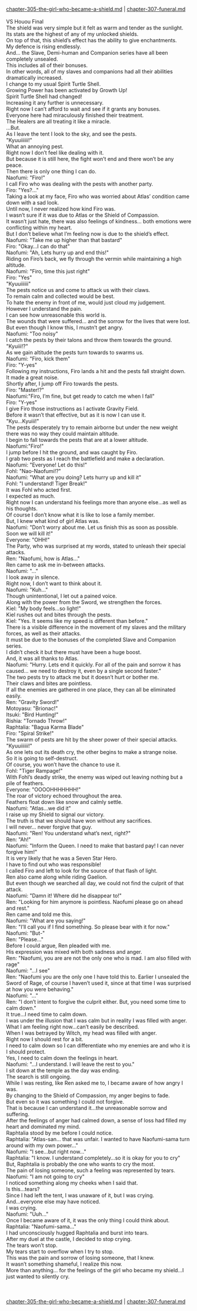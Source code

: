 [chapter-305-the-girl-who-became-a-shield.md](./chapter-305-the-girl-who-became-a-shield.md) | [chapter-307-funeral.md](./chapter-307-funeral.md) <br/>
<br/>
VS Houou Final<br/>
The shield was very simple but it felt as warm and tender as the sunlight.<br/>
Its stats are the highest of any of my unlocked shields.<br/>
On top of that, this shield’s effect has the ability to give enchantments.<br/>
My defence is rising endlessly.<br/>
And… the Slave, Demi-human and Companion series have all been completely unsealed.<br/>
This includes all of their bonuses.<br/>
In other words, all of my slaves and companions had all their abilities dramatically increased.<br/>
I change to my usual Spirit Turtle Shell.<br/>
Growing Power has been activated by Growth Up!<br/>
Spirit Turtle Shell had changed!<br/>
Increasing it any further is unnecessary.<br/>
Right now I can’t afford to wait and see if it grants any bonuses.<br/>
Everyone here had miraculously finished their treatment.<br/>
The Healers are all treating it like a miracle.<br/>
…But.<br/>
As I leave the tent I look to the sky, and see the pests.<br/>
"Kyuuiiiiii!"<br/>
What an annoying pest.<br/>
Right now I don’t feel like dealing with it.<br/>
But because it is still here, the fight won’t end and there won’t be any peace.<br/>
Then there is only one thing I can do.<br/>
Naofumi: "Firo!"<br/>
I call Firo who was dealing with the pests with another party.<br/>
Firo: "Yes?…"<br/>
Taking a look at my face, Firo who was worried about Atlas’ condition came down with a sad look.<br/>
Until now, I never realized how kind Firo was.<br/>
I wasn’t sure if it was due to Atlas or the Shield of Compassion.<br/>
It wasn’t just hate, there was also feelings of kindness… both emotions were conflicting within my heart.<br/>
But I don’t believe what I’m feeling now is due to the shield’s effect.<br/>
Naofumi: "Take me up higher than that bastard"<br/>
Firo: "Okay…I can do that"<br/>
Naofumi: "Ah, Lets hurry up and end this!"<br/>
Riding on Firo’s back, we fly through the vermin while maintaining a high altitude.<br/>
Naofumi: "Firo, time this just right"<br/>
Firo: "Yes"<br/>
"Kyuuiiiiii"<br/>
The pests notice us and come to attack us with their claws.<br/>
To remain calm and collected would be best.<br/>
To hate the enemy in front of me, would just cloud my judgement.<br/>
However I understand the pain.<br/>
I can see how unreasonable this world is.<br/>
The wounds that were suffered… and the sorrow for the lives that were lost.<br/>
But even though I know this, I mustn’t get angry.<br/>
Naofumi: "Too noisy"<br/>
I catch the pests by their talons and throw them towards the ground.<br/>
"Kyuiii!?"<br/>
As we gain altitude the pests turn towards to swarms us.<br/>
Naofumi: "Firo, kick them"<br/>
Firo: "Y-yes"<br/>
Following my instructions, Firo lands a hit and the pests fall straight down.<br/>
It made a great noise.<br/>
Shortly after, I jump off Firo towards the pests.<br/>
Firo: "Master!?"<br/>
Naofumi:"Firo, I’m fine, but get ready to catch me when I fall"<br/>
Firo: "Y-yes"<br/>
I give Firo those instructions as I activate Gravity Field.<br/>
Before it wasn’t that effective, but as it is now I can use it.<br/>
"Kyu…Kyuiii!"<br/>
The pests desperately try to remain airborne but under the new weight there was no way they could maintain altitude.<br/>
I begin to fall towards the pests that are at a lower altitude.<br/>
Naofumi:"Firo!"<br/>
I jump before I hit the ground, and was caught by Firo.<br/>
I grab two pests as I reach the battlefield and make a declaration.<br/>
Naofumi: "Everyone! Let do this!"<br/>
Fohl: "Nao-Naofumi!?"<br/>
Naofumi: "What are you doing? Lets hurry up and kill it"<br/>
Fohl: "I understand! Tiger Break!"<br/>
It was Fohl who acted first.<br/>
I expected as much.<br/>
Right now I can understand his feelings more than anyone else…as well as his thoughts.<br/>
Of course I don’t know what it is like to lose a family member.<br/>
But, I knew what kind of girl Atlas was.<br/>
Naofumi: "Don’t worry about me. Let us finish this as soon as possible. Soon we will kill it!"<br/>
Everyone: "OHH!"<br/>
The Party, who was surprised at my words, stated to unleash their special attacks.<br/>
Ren: "Naofumi, how is Atlas…"<br/>
Ren came to ask me in-between attacks.<br/>
Naofumi: "…"<br/>
I look away in silence.<br/>
Right now, I don’t want to think about it.<br/>
Naofumi: "Kuh…"<br/>
Though unintentional, I let out a pained voice.<br/>
Along with the power from the Sword, we strengthen the forces.<br/>
Kiel: "My body feels…so light!"<br/>
Kiel rushes out and bites through the pests.<br/>
Kiel: "Yes. It seems like my speed is different than before."<br/>
There is a visible difference in the movement of my slaves and the military forces, as well as their attacks.<br/>
It must be due to the bonuses of the completed Slave and Companion series.<br/>
I didn’t check it but there must have been a huge boost.<br/>
And, it was all thanks to Atlas.<br/>
Naofumi: "Hurry. Lets end it quickly. For all of the pain and sorrow it has caused… we need to destroy it, even by a single second faster."<br/>
The two pests try to attack me but it doesn’t hurt or bother me.<br/>
Their claws and bites are pointless.<br/>
If all the enemies are gathered in one place, they can all be eliminated easily.<br/>
Ren: "Gravity Sword!"<br/>
Motoyasu: "Brionac!"<br/>
Itsuki: "Bird Hunting!"<br/>
Rishia: "Tornado Throw!"<br/>
Raphtalia: "Bagua Karma Blade"<br/>
Firo: "Spiral Strike!"<br/>
The swarm of pests are hit by the sheer power of their special attacks.<br/>
"Kyuuiiiiii!"<br/>
As one lets out its death cry, the other begins to make a strange noise.<br/>
So it is going to self-destruct.<br/>
Of course, you won’t have the chance to use it.<br/>
Fohl: "Tiger Rampage!"<br/>
With Fohl’s deadly strike, the enemy was wiped out leaving nothing but a pile of feathers.<br/>
Everyone: "OOOOHHHHHHH!"<br/>
The roar of victory echoed throughout the area.<br/>
Feathers float down like snow and calmly settle.<br/>
Naofumi: "Atlas…we did it"<br/>
I raise up my Shield to signal our victory.<br/>
The truth is that we should have won without any sacrifices.<br/>
I will never… never forgive that guy.<br/>
Naofumi: "Ren! You understand what’s next, right?"<br/>
Ren: "Ah!"<br/>
Naofumi: "Inform the Queen. I need to make that bastard pay! I can never forgive him!"<br/>
It is very likely that he was a Seven Star Hero.<br/>
I have to find out who was responsible!<br/>
I called Firo and left to look for the source of that flash of light.<br/>
Ren also came along while riding Gaelion.<br/>
But even though we searched all day, we could not find the culprit of that attack.<br/>
Naofumi: "Damn it! Where did he disappear to!"<br/>
Ren: "Looking for him anymore is pointless. Naofumi please go on ahead and rest."<br/>
Ren came and told me this.<br/>
Naofumi: "What are you saying!"<br/>
Ren: "I’ll call you if I find something. So please bear with it for now."<br/>
Naofumi: "But-"<br/>
Ren: "Please…"<br/>
Before I could argue, Ren pleaded with me.<br/>
His expression was mixed with both sadness and anger.<br/>
Ren: "Naofumi, you are are not the only one who is mad. I am also filled with rage"<br/>
Naofumi: "…I see"<br/>
Ren: "Naofumi you are the only one I have told this to. Earlier I unsealed the Sword of Rage, of course I haven’t used it, since at that time I was surprised at how you were behaving."<br/>
Naofumi: "…"<br/>
Ren: "I don’t intent to forgive the culprit either. But, you need some time to calm down."<br/>
It true…I need time to calm down.<br/>
I was under the illusion that I was calm but in reality I was filled with anger.<br/>
What I am feeling right now…can’t easily be described.<br/>
When I was betrayed by Witch, my head was filled with anger.<br/>
Right now I should rest for a bit.<br/>
I need to calm down so I can differentiate who my enemies are and who it is I should protect.<br/>
Yes, I need to calm down the feelings in heart.<br/>
Naofumi: "…I understand. I will leave the rest to you."<br/>
I sit down at the temple as the day was ending.<br/>
The search is still ongoing.<br/>
While I was resting, like Ren asked me to, I became aware of how angry I was.<br/>
By changing to the Shield of Compassion, my anger begins to fade.<br/>
But even so it was something I could not forgive.<br/>
That is because I can understand it…the unreasonable sorrow and suffering.<br/>
After the feelings of anger had calmed down, a sense of loss had filled my heart and dominated my mind.<br/>
Raphtalia stood by me before I could notice.<br/>
Raphtalia: "Atlas-san… that was unfair. I wanted to have Naofumi-sama turn around with my own power…"<br/>
Naofumi: "I see…but right now…"<br/>
Raphtalia: "I know. I understand completely…so it is okay for you to cry"<br/>
But, Raphtalia is probably the one who wants to cry the most.<br/>
The pain of losing someone, such a feeling was represented by tears.<br/>
Naofumi: "I am not going to cry"<br/>
I noticed something along my cheeks when I said that.<br/>
Is this…tears?<br/>
Since I had left the tent, I was unaware of it, but I was crying.<br/>
And…everyone else may have noticed.<br/>
I was crying.<br/>
Naofumi: "Uuh…"<br/>
Once I became aware of it, it was the only thing I could think about.<br/>
Raphtalia: "Naofumi-sama…"<br/>
I had unconsciously hugged Raphtalia and burst into tears.<br/>
After my duel at the castle, I decided to stop crying.<br/>
The tears won’t stop.<br/>
My tears start to overflow when I try to stop.<br/>
This was the pain and sorrow of losing someone, that I knew.<br/>
It wasn’t something shameful, I realize this now.<br/>
More than anything… for the feelings of the girl who became my shield…I just wanted to silently cry.<br/>
<br/>
<br/>
<br/>
[chapter-305-the-girl-who-became-a-shield.md](./chapter-305-the-girl-who-became-a-shield.md) | [chapter-307-funeral.md](./chapter-307-funeral.md) <br/>
